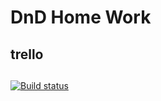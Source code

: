 # DnD Home Work
## trello

## 
## 

[![Build status](https://ci.appveyor.com/api/projects/status/atq7hl09w3f6buni?svg=true)](https://ci.appveyor.com/project/Polya008/dnd)